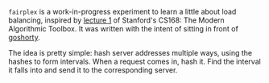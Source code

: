 `fairplex` is a work-in-progress experiment to learn a little about load balancing, inspired by [lecture 1](https://web.stanford.edu/class/cs168/l/l1.pdf) of Stanford's CS168: The Modern Algorithmic Toolbox. It was written with the intent of sitting in front of [goshorty](https://www.github.com/eu90h/goshorty).

The idea is pretty simple: hash server addresses multiple ways, using the hashes to form intervals. When a request comes in, hash it. Find the interval it falls into and send it to the corresponding server.